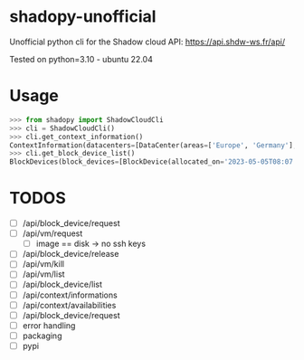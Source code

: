 # shadopy-unofficial
Unofficial python cli for the Shadow cloud API: 
https://api.shdw-ws.fr/api/

Tested on python=3.10 - ubuntu 22.04
# Usage
```python
>>> from shadopy import ShadowCloudCli
>>> cli = ShadowCloudCli()
>>> cli.get_context_information()
ContextInformation(datacenters=[DataCenter(areas=['Europe', 'Germany'], ...
>>> cli.get_block_device_list()
BlockDevices(block_devices=[BlockDevice(allocated_on='2023-05-05T08:07:24.989Z', ...

```
# TODOS

- [ ] /api/block_device/request
- [ ] /api/vm/request
  -  [ ] image == disk -> no ssh keys
- [ ] /api/block_device/release
- [ ] /api/vm/kill
- [ ] /api/vm/list
- [ ] /api/block_device/list
- [ ] /api/context/informations
- [ ] /api/context/availabilities
- [ ] /api/block_device/request
- [ ] error handling
- [ ] packaging
- [ ] pypi